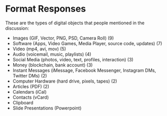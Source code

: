 # Format Responses

These are the types of digital objects that people mentioned in the discussion:

- Images (GIF, Vector, PNG, PSD, Camera Roll) (9)
- Software (Apps, Video Games, Media Player, source code, updates) (7)
- Video (mp4, avi, mov) (5)
- Audio (voicemail, music, playlists) (4)
- Social Media (photos, video, text, profiles, interaction) (3)
- Money (blockchain, bank account) (3) 
- Instant Messages (iMessage, Facebook Messenger, Instagram DMs, Twitter DMs) (2)
- Computer Hardware (hard drive, pixels, tapes) (2)
- Articles (PDF) (2)
- Calendars (iCal)
- Contacts (vCard)
- Clipboard 
- Slide Presentations (Powerpoint) 

